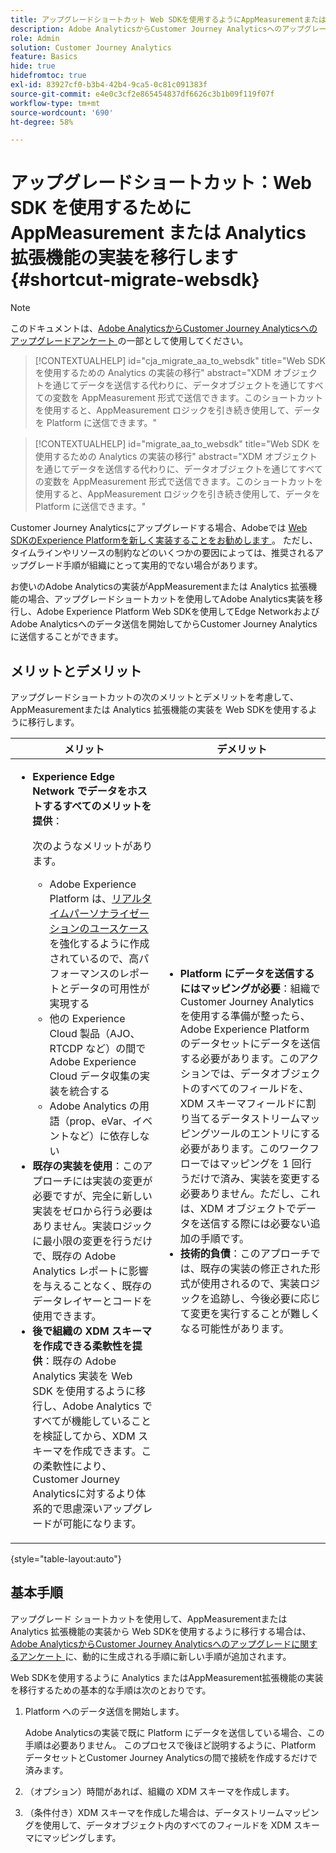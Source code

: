 ```yaml
---
title: アップグレードショートカット Web SDKを使用するようにAppMeasurementまたは Analytics 拡張機能の実装を移行する
description: Adobe AnalyticsからCustomer Journey Analyticsへのアップグレードに推奨されるパスについて説明します
role: Admin
solution: Customer Journey Analytics
feature: Basics
hide: true
hidefromtoc: true
exl-id: 83927cf0-b3b4-42b4-9ca5-0c81c091383f
source-git-commit: e4e0c3cf2e865454837df6626c3b1b09f119f07f
workflow-type: tm+mt
source-wordcount: '690'
ht-degree: 58%

---
```


# アップグレードショートカット：Web SDK を使用するために AppMeasurement または Analytics 拡張機能の実装を移行します {#shortcut-migrate-websdk}

>[!NOTE]
>
>このドキュメントは、[Adobe AnalyticsからCustomer Journey Analyticsへのアップグレードアンケート ](https://gigazelle.github.io/cja-ttv/) の一部として使用してください。

<!-- markdownlint-disable MD034 -->

>[!CONTEXTUALHELP]
>id="cja_migrate_aa_to_websdk"
>title="Web SDK を使用するための Analytics の実装の移行"
>abstract="XDM オブジェクトを通じてデータを送信する代わりに、データオブジェクトを通じてすべての変数を AppMeasurement 形式で送信できます。このショートカットを使用すると、AppMeasurement ロジックを引き続き使用して、データを Platform に送信できます。"

<!-- markdownlint-enable MD034 -->

<!-- markdownlint-disable MD034 -->

>[!CONTEXTUALHELP]
>id="migrate_aa_to_websdk"
>title="Web SDK を使用するための Analytics の実装の移行"
>abstract="XDM オブジェクトを通じてデータを送信する代わりに、データオブジェクトを通じてすべての変数を AppMeasurement 形式で送信できます。このショートカットを使用すると、AppMeasurement ロジックを引き続き使用して、データを Platform に送信できます。"

<!-- markdownlint-enable MD034 -->

Customer Journey Analyticsにアップグレードする場合、Adobeでは [Web SDKのExperience Platformを新しく実装することをお勧めします ](/help/getting-started/cja-upgrade/cja-upgrade-recommendations.md)。 ただし、タイムラインやリソースの制約などのいくつかの要因によっては、推奨されるアップグレード手順が組織にとって実用的でない場合があります。

お使いのAdobe Analyticsの実装がAppMeasurementまたは Analytics 拡張機能の場合、アップグレードショートカットを使用してAdobe Analytics実装を移行し、Adobe Experience Platform Web SDKを使用してEdge NetworkおよびAdobe Analyticsへのデータ送信を開始してからCustomer Journey Analyticsに送信することができます。

## メリットとデメリット

アップグレードショートカットの次のメリットとデメリットを考慮して、AppMeasurementまたは Analytics 拡張機能の実装を Web SDKを使用するように移行します。

| メリット | デメリット |
|----------|---------|
| <ul><li>**Experience Edge Network でデータをホストするすべてのメリットを提供**： <p>次のようなメリットがあります。</p><ul><li>Adobe Experience Platform は、[リアルタイムパーソナライゼーションのユースケース](https://experienceleague.adobe.com/docs/experience-platform/destinations/ui/activate/configure-personalization-destinations.html?lang=ja)を強化するように作成されているので、高パフォーマンスのレポートとデータの可用性が実現する</li><li>他の Experience Cloud 製品（AJO、RTCDP など）の間で Adobe Experience Cloud データ収集の実装を統合する</li><li>Adobe Analytics の用語（prop、eVar、イベントなど）に依存しない</li></ul><li>**既存の実装を使用**：このアプローチには実装の変更が必要ですが、完全に新しい実装をゼロから行う必要はありません。実装ロジックに最小限の変更を行うだけで、既存の Adobe Analytics レポートに影響を与えることなく、既存のデータレイヤーとコードを使用できます。</li><li>**後で組織の XDM スキーマを作成できる柔軟性を提供**：既存の Adobe Analytics 実装を Web SDK を使用するように移行し、Adobe Analytics ですべてが機能していることを検証してから、XDM スキーマを作成できます。この柔軟性により、Customer Journey Analyticsに対するより体系的で思慮深いアップグレードが可能になります。</li></ul> | <ul><li>**Platform にデータを送信するにはマッピングが必要**：組織で Customer Journey Analytics を使用する準備が整ったら、Adobe Experience Platform のデータセットにデータを送信する必要があります。このアクションでは、データオブジェクトのすべてのフィールドを、XDM スキーマフィールドに割り当てるデータストリームマッピングツールのエントリにする必要があります。このワークフローではマッピングを 1 回行うだけで済み、実装を変更する必要ありません。ただし、これは、XDM オブジェクトでデータを送信する際には必要ない追加の手順です。</li><li>**技術的負債**：このアプローチでは、既存の実装の修正された形式が使用されるので、実装ロジックを追跡し、今後必要に応じて変更を実行することが難しくなる可能性があります。 </li></ul> |

{style="table-layout:auto"}

## 基本手順

アップグレード ショートカットを使用して、AppMeasurementまたは Analytics 拡張機能の実装から Web SDKを使用するように移行する場合は、[Adobe AnalyticsからCustomer Journey Analyticsへのアップグレードに関するアンケート ](https://gigazelle.github.io/cja-ttv/) に、動的に生成される手順に新しい手順が追加されます。

Web SDKを使用するように Analytics またはAppMeasurement拡張機能の実装を移行するための基本的な手順は次のとおりです。

1. Platform へのデータ送信を開始します。

   Adobe Analyticsの実装で既に Platform にデータを送信している場合、この手順は必要ありません。 このプロセスで後ほど説明するように、Platform データセットとCustomer Journey Analyticsの間で接続を作成するだけで済みます。

1. （オプション）時間があれば、組織の XDM スキーマを作成します。

1. （条件付き）XDM スキーマを作成した場合は、データストリームマッピングを使用して、データオブジェクト内のすべてのフィールドを XDM スキーマにマッピングします。
